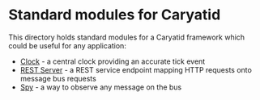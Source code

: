# Standard modules for Caryatid

This directory holds standard modules for a Caryatid framework which could be useful for any application:

* [Clock](clock/) - a central clock providing an accurate tick event
* [REST Server](rest_server/) - a REST service endpoint mapping HTTP requests onto message bus requests
* [Spy](spy/) - a way to observe any message on the bus

